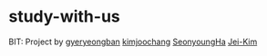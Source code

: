 # study-with-us

BIT: Project by [gyeryeongban](https://github.com/gyeryeongban) [kimjoochang](https://github.com/kimjoochang) [SeonyoungHa](https://github.com/SeonyoungHa) [Jei-Kim](https://github.com/Jei-Kim)

